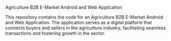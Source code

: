 Agriculture B2B E-Market Android and Web Application

This repository contains the code for an Agriculture B2B E-Market Android and Web Application. The application serves as a digital platform that connects buyers and sellers in the agriculture industry, facilitating seamless transactions and fostering growth in the sector.